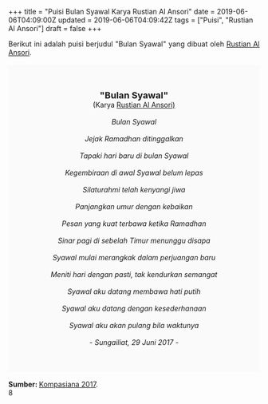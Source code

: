 +++
title = "Puisi Bulan Syawal Karya Rustian Al Ansori"
date = 2019-06-06T04:09:00Z
updated = 2019-06-06T04:09:42Z
tags = ["Puisi", "Rustian Al Ansori"]
draft = false
+++

<div dir="ltr" style="text-align: left;" trbidi="on"><div dir="ltr" style="text-align: left;" trbidi="on"><div dir="ltr" style="text-align: left;" trbidi="on"><div style="text-align: justify;">Berikut ini adalah puisi berjudul "Bulan Syawal" yang dibuat oleh <a href="https://www.kompasiana.com/rustian" target="_blank">Rustian Al Ansori</a>. </div><br /><div style="background: #FAFAFA; font-size: 14px; height: auto; margin: 0 auto; padding: 50px; text-align: center; width: auto;"><span style="font-size: 18px;"><b>"Bulan Syawal"</b></span><br />(Karya <a href="https://www.sekata.web.id/tags/rustian-al-ansori" target="_blank">Rustian Al Ansori)</a> <br /><br /><i>Bulan Syawal<br /><br />Jejak Ramadhan ditinggalkan<br /><br />Tapaki hari baru di bulan Syawal<br /><br />Kegembiraan di awal Syawal belum lepas<br /><br />Silaturahmi telah kenyangi jiwa<br /><br />Panjangkan umur dengan kebaikan<br /><br />Pesan yang kuat terbawa ketika Ramadhan<br /><br />Sinar pagi di sebelah Timur menunggu disapa<br /><br />Syawal mulai merangkak dalam perjuangan baru<br /><br />Meniti hari dengan pasti, tak kendurkan semangat<br /><br />Syawal aku datang membawa hati putih<br /><br />Syawal aku datang dengan kesederhanaan<br /><br />Syawal aku akan pulang bila waktunya<br /><br />- Sungailiat, 29 Juni 2017 -</i> </div></div></div><br /><div style="text-align: justify;"><b>Sumber: </b> <a href="https://www.kompasiana.com/rustian/59545f5cc0cafd0849560702/puisi-bulan-syawal" target="_blank">Kompasiana 2017</a>.</div>8<br /></div>
